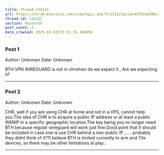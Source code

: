 ```yaml
---
title: Thread-214121
url: https://forum.mikrotik.com/viewtopic.php?t=214121&sid=49f92a630bc7970d8ca50523be880e8f
thread_id: 214121
section: RouterOS
post_count: 2
date_crawled: 2025-02-03T13:31:35.304056
---
```


### Post 1
Author: Unknown
Date: Unknown

BTH VPN WIREGUARD is not in chrwhen do we expect it , Are we expecting it?

---
### Post 2
Author: Unknown
Date: Unknown

CHR, well if you are using CHR at home and not in a  VPS, cannot help  you.The idea of CHR is to acquire a public  IP address  or at least a public WANIP in a specific geographic location.The key being  you no longer need BTH because regular wireguard will work just fine.Good point that it should be included in case one is use CHR behind a non-public IP....... probably they didnt think of it??I believe BTH is limited currently to arm and Tile devices, so there may be other limitations at play..

---
